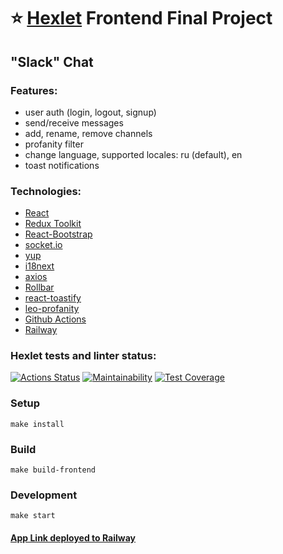 # ⭐ [Hexlet](https://ru.hexlet.io/my) Frontend Final Project
## "Slack" Chat

### Features:
- user auth (login, logout, signup)
- send/receive messages
- add, rename, remove channels
- profanity filter
- change language, supported locales: ru (default), en
- toast notifications

### Technologies:
- [React](https://reactjs.org/)
- [Redux Toolkit](https://redux-toolkit.js.org/)
- [React-Bootstrap](https://react-bootstrap.github.io/)
- [socket.io](https://socket.io/)
- [yup](https://github.com/jquense/yup)
- [i18next](https://www.i18next.com/)
- [axios](https://github.com/axios/axios)
- [Rollbar](https://https://railway.app/)
- [react-toastify](https://www.npmjs.com/package/react-toastify)
- [leo-profanity](https://github.com/jojoee/leo-profanity)
- [Github Actions](https://github.com/features/actions)
- [Railway](https://https://railway.app/)

### Hexlet tests and linter status:
[![Actions Status](https://github.com/redaktorscha/frontend-project-12/workflows/hexlet-check/badge.svg)](https://github.com/redaktorscha/frontend-project-12/actions)
[![Maintainability](https://api.codeclimate.com/v1/badges/1c691bc60420376f7684/maintainability)](https://codeclimate.com/github/redaktorscha/frontend-project-12/maintainability)
[![Test Coverage](https://api.codeclimate.com/v1/badges/1c691bc60420376f7684/test_coverage)](https://codeclimate.com/github/redaktorscha/frontend-project-12/test_coverage)

### Setup
```
make install
```

### Build
```
make build-frontend
```

### Development
```
make start
```

#### [App Link deployed to Railway](https://frontend-project-12-production-c30e.up.railway.app/)
